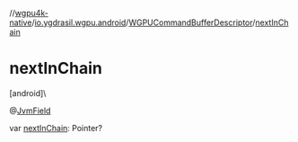 //[wgpu4k-native](../../../index.md)/[io.ygdrasil.wgpu.android](../index.md)/[WGPUCommandBufferDescriptor](index.md)/[nextInChain](next-in-chain.md)

# nextInChain

[android]\

@[JvmField](https://kotlinlang.org/api/core/kotlin-stdlib/kotlin.jvm/-jvm-field/index.html)

var [nextInChain](next-in-chain.md): Pointer?